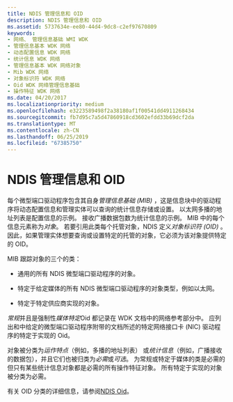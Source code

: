 ```yaml
---
title: NDIS 管理信息和 OID
description: NDIS 管理信息和 OID
ms.assetid: 5737634e-ee80-44d4-9dc8-c2ef97670809
keywords:
- 网络、 管理信息基础 WMI WDK
- 管理信息基本 WDK 网络
- 动态配置信息 WDK 网络
- 统计信息 WDK 网络
- 管理信息基本 WDK 网络对象
- Mib WDK 网络
- 对象标识符 WDK 网络
- Oid WDK 网络管理信息基础
- 操作特征 WDK 网络
ms.date: 04/20/2017
ms.localizationpriority: medium
ms.openlocfilehash: e3223589498f2a38180af1f00541dd4911268434
ms.sourcegitcommit: fb7d95c7a5d47860918cd3602efdd33b69dcf2da
ms.translationtype: MT
ms.contentlocale: zh-CN
ms.lasthandoff: 06/25/2019
ms.locfileid: "67385750"
---
```

# <a name="ndis-management-information-and-oids"></a>NDIS 管理信息和 OID





每个微型端口驱动程序包含其自身*管理信息基础 (MIB)* ，这是信息块中的驱动程序将动态配置信息和管理实体可以查询的统计信息存储或设置。 以太网多播的地址列表是配置信息的示例。 接收广播数据包数为统计信息的示例。 MIB 中的每个信息元素称为*对象*。 若要引用此类每个托管对象，NDIS 定义*对象标识符 (OID)* 。 因此，如果管理实体想要查询或设置特定的托管的对象，它必须为该对象提供特定的 OID。

MIB 跟踪对象的三个的类：

-   通用的所有 NDIS 微型端口驱动程序的对象。

-   特定于给定媒体的所有 NDIS 微型端口驱动程序的对象类型，例如以太网。

-   特定于特定供应商实现的对象。

*常规*并且是强制性*媒体特定*Oid 都记录在 WDK 文档中的网络参考部分中。 应列出和中给定的微型端口驱动程序附带的文档所述的特定网络接口卡 (NIC) 驱动程序的特定于实现的 Oid。

对象被分类为*运作特点*（例如，多播的地址列表） 或*统计信息*（例如，广播接收的数据包），并且它们也被归类为*必需*或*可选*。 为常规或特定于媒体的类是必需的但只有某些统计信息对象都是必需的所有操作特征对象。 所有特定于实现的对象被分类为必需。

有关 OID 分类的详细信息，请参阅[NDIS Oid](https://docs.microsoft.com/windows-hardware/drivers/ddi/content/_netvista/)。

 

 





